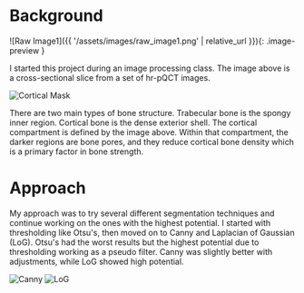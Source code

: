 # Background

![Raw Image1]({{ '/assets/images/raw_image1.png' | relative_url }}){: .image-preview }

I started this project during an image processing class. The image above is a cross-sectional slice from a set of hr-pQCT images. 

![Cortical Mask](creative-sparks/assets/images/cortical_mask_image1.png)

There are two main types of bone structure. Trabecular bone is the spongy inner region. Cortical bone is the dense exterior shell. The cortical compartment is defined by the image above. Within that compartment, the darker regions are bone pores, and they reduce cortical bone density which is a primary factor in bone strength.

# Approach

My approach was to try several different segmentation techniques and continue working on the ones with the highest potential. I started with thresholding like Otsu's, then moved on to Canny and Laplacian of Gaussian (LoG). Otsu's had the worst results but the highest potential due to thresholding working as a pseudo filter. Canny was slightly better with adjustments, while LoG showed high potential. 

![Canny](creative-sparks/assets/images/canny.png)
![LoG](creative-sparks/assets/images/log.png)
